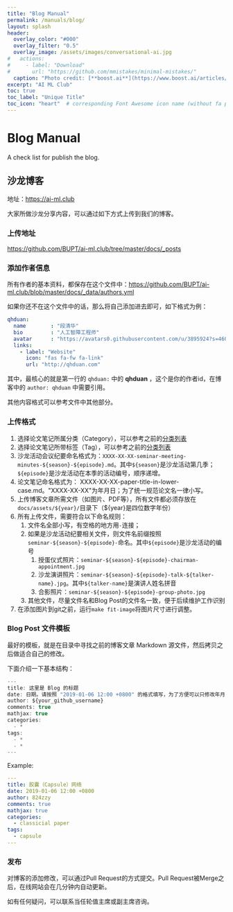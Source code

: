 ```yaml
---
title: "Blog Manual"
permalink: /manuals/blog/
layout: splash
header:
  overlay_color: "#000"
  overlay_filter: "0.5"
  overlay_image: /assets/images/conversational-ai.jpg
#   actions:
#     - label: "Download"
#       url: "https://github.com/mmistakes/minimal-mistakes/"
  caption: "Photo credit: [**boost.ai**](https://www.boost.ai/articles/2018/10/17/six-ways-conversational-ai-will-enhance-your-company)"
excerpt: "AI ML Club"
toc: true
toc_label: "Unique Title"
toc_icon: "heart"  # corresponding Font Awesome icon name (without fa prefix)
---
```


# Blog Manual

A check list for publish the blog.

## 沙龙博客

地址：<https://ai-ml.club>

大家所做沙龙分享内容，可以通过如下方式上传到我们的博客。

### 上传地址

<https://github.com/BUPT/ai-ml.club/tree/master/docs/_posts>

### 添加作者信息

所有作者的基本资料，都保存在这个文件中：<https://github.com/BUPT/ai-ml.club/blob/master/docs/_data/authors.yml>

如果你还不在这个文件中的话，那么将自己添加进去即可，如下格式为例：

```yml
qhduan:
  name        : "段清华"
  bio         : "人工智障工程师"
  avatar      : "https://avatars0.githubusercontent.com/u/3895924?s=460&v=4"
  links:
    - label: "Website"
      icon: "fas fa-fw fa-link"
      url: "http://qhduan.com"
```

其中，最核心的就是第一行的 `qhduan:` 中的 **qhduan** ，这个是你的作者id，在博客中的 `author: qhduan` 中需要引用。

其他内容格式可以参考文件中其他部分。

### 上传格式

1. 选择论文笔记所属分类（Category），可以参考之前的[分类列表](https://bupt.github.io/ai-ml.club/categories/)
1. 选择论文笔记所带标签（Tag），可以参考之前的[分类列表](https://bupt.github.io/ai-ml.club/tags/)
1. 沙龙活动会议纪要命名格式为：`XXXX-XX-XX-seminar-meeting-minutes-${season}-${episode}.md`。其中`${season}`是沙龙活动第几季；`${episode}`是沙龙活动在本季的活动编号，顺序递增。
1. 论文笔记命名格式为： XXXX-XX-XX-paper-title-in-lower-case.md。"XXXX-XX-XX"为年月日；为了统一规范论文名一律小写。
1. 上传博客文章所需文件（如图片、PDF等），所有文件都必须存放在`docs/assets/${year}/`目录下（${year}是四位数字年份）
1. 所有上传文件，需要符合以下命名规则：
    1. 文件名全部小写，有空格的地方用`-`连接；
    1. 如果是沙龙活动纪要相关文件，则文件名前缀按照`seminar-${season}-${episode}-`命名。其中`${episode}`是沙龙活动的编号
        1. 授蛋仪式照片：`seminar-${season}-${episode}-chairman-appointment.jpg`
        1. 沙龙演讲照片：`seminar-${season}-${episode}-talk-${talker-name}.jpg`。其中`${talker-name}`是演讲人姓名拼音
        1. 合影照片：`seminar-${season}-${episode}-group-photo.jpg`
    1. 其他文件，尽量文件名和Blog Post的文件名一致，便于后续维护工作识别
1. 在添加图片到git之前，运行`make fit-image`将图片尺寸进行调整。

### Blog Post 文件模板

最好的模板，就是在目录中寻找之前的博客文章 Markdown 源文件，然后拷贝之后做适合自己的修改。

下面介绍一下基本结构：

``` js
---
title: 这里是 Blog 的标题
date: 日期。请按照 "2019-01-06 12:00 +0800" 的格式填写，为了方便可以只修改年月日即可。
author: ${your_github_username}
comments: true
mathjax: true
categories:
  - *
tags:
  - *
  - *
---
```

Example:

```yaml
---
title: 胶囊（Capsule）网络
date: 2019-01-06 12:00 +0800
author: 824zzy
comments: true
mathjax: true
categories:
  - classicial paper
tags:
  - capsule
---
```

### 发布

对博客的添加修改，可以通过Pull Request的方式提交。Pull Request被Merge之后，在线网站会在几分钟内自动更新。

如有任何疑问，可以联系当任轮值主席或副主席咨询。